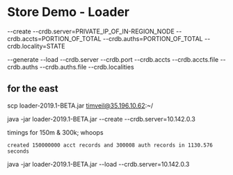 # Store Demo - Loader

--create --crdb.server=PRIVATE_IP_OF_IN-REGION_NODE --crdb.accts=PORTION_OF_TOTAL --crdb.auths=PORTION_OF_TOTAL --crdb.locality=STATE

--generate
--load
--crdb.server
--crdb.port
--crdb.accts
--crdb.accts.file
--crdb.auths
--crdb.auths.file
--crdb.localities


## for the east
scp loader-2019.1-BETA.jar timveil@35.196.10.62:~/



java -jar loader-2019.1-BETA.jar --create --crdb.server=10.142.0.3

timings for 150m & 300k; whoops
```
created 150000000 acct records and 300008 auth records in 1130.576 seconds
```

java -jar loader-2019.1-BETA.jar --load --crdb.server=10.142.0.3

